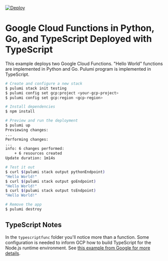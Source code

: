 [![Deploy](https://get.pulumi.com/new/button.svg)](https://app.pulumi.com/new?template=https://github.com/pulumi/examples/blob/master/gcp-ts-serverless-raw/README.md)

# Google Cloud Functions in Python, Go, and TypeScript Deployed with TypeScript

This example deploys two Google Cloud Functions. "Hello World" functions are implemented in Python and Go. Pulumi program is implemented in TypeScript.

```bash
# Create and configure a new stack
$ pulumi stack init testing
$ pulumi config set gcp:project <your-gcp-project>
$ pulumi config set gcp:region <gcp-region>

# Install dependencies
$ npm install

# Preview and run the deployment
$ pulumi up
Previewing changes:
...
Performing changes:
...
info: 6 changes performed:
    + 6 resources created
Update duration: 1m14s

# Test it out
$ curl $(pulumi stack output pythonEndpoint)
"Hello World!"
$ curl $(pulumi stack output goEndpoint)
"Hello World!"
$ curl $(pulumi stack output tsEndpoint)
"Hello World!"

# Remove the app
$ pulumi destroy
```

## TypeScript Notes

In the `typescriptfunc` folder you'll notice more than a function. Some configuration is needed to inform GCP how to build TypeScript for the Node.js runtime environment. See [this example from Google for more details](https://github.com/GoogleCloudPlatform/functions-framework-nodejs/blob/master/docs/typescript.md).

